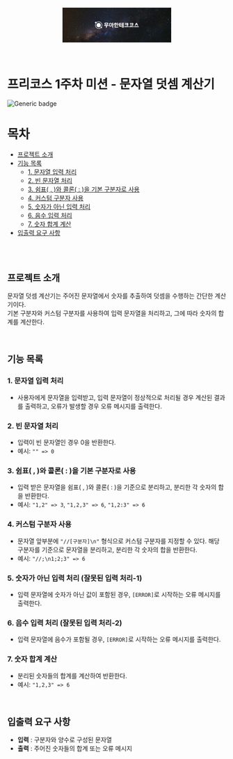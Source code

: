 <p align="center">
    <img src="./woowacourse.jpg" alt="우아한테크코스" width="250px">
</p>

<br>

# 프리코스 1주차 미션 - 문자열 덧셈 계산기

![Generic badge](https://img.shields.io/badge/precourse-week1-green.svg)



<!-- <img src="./operation.gif"> -->

# 목차

- [프로젝트 소개](#프로젝트-소개)
- [기능 목록](#기능-목록)
    - [1. 문자열 입력 처리](#1-문자열-입력-처리)
    - [2. 빈 문자열 처리](#2-빈-문자열-처리)
    - [3. 쉼표( , )와 콜론( : )을 기본 구분자로 사용](#3-쉼표--와-콜론--을-기본-구분자로-사용)
    - [4. 커스텀 구분자 사용](#4-커스텀-구분자-사용)
    - [5. 숫자가 아닌 입력 처리](#5-숫자가-아닌-입력-처리-잘못된-입력-처리-1)
    - [6. 음수 입력 처리](#6-음수-입력-처리-잘못된-입력-처리-2)
    - [7. 숫자 합계 계산](#7-숫자-합계-계산)
- [입출력 요구 사항](#입출력-요구-사항)

<br><br>
## 프로젝트 소개

문자열 덧셈 계산기는 주어진 문자열에서 숫자를 추출하여 덧셈을 수행하는 간단한 계산기이다.
<br>기본 구분자와 커스텀 구분자를 사용하여 입력 문자열을 처리하고, 그에 따라 숫자의 합계를 계산한다.

<!-- ```git
git clone -b as --single-branch https://github.com/hj-rich/java-baseball-precourse
``` -->

<br>

## 기능 목록

### 1. 문자열 입력 처리

- 사용자에게 문자열을 입력받고, 입력 문자열이 정상적으로 처리될 경우 계산된 결과를 출력하고, 오류가 발생할 경우 오류 메시지를 출력한다.

### 2. 빈 문자열 처리
- 입력이 빈 문자열인 경우 0을 반환한다.
- 예시: `"" => 0`

### 3. 쉼표( , )와 콜론( : )을 기본 구분자로 사용
- 입력 받은 문자열을 쉼표( , )와 콜론( : )을 기준으로 분리하고, 분리한 각 숫자의 합을 반환한다.
- 예시: `"1,2" => 3`, `"1,2,3" => 6`, `"1,2:3" => 6`

### 4. 커스텀 구분자 사용
- 문자열 앞부분에 `"//[구분자]\n"` 형식으로 커스텀 구분자를 지정할 수 있다. 해당 구분자를 기준으로 문자열을 분리하고, 분리한 각 숫자의 합을 반환한다.
- 예시: `"//;\n1;2;3" => 6`

### 5. 숫자가 아닌 입력 처리 (잘못된 입력 처리-1)
- 입력 문자열에 숫자가 아닌 값이 포함된 경우, `[ERROR]`로 시작하는 오류 메시지를 출력한다.

### 6. 음수 입력 처리 (잘못된 입력 처리-2)
- 입력 문자열에 음수가 포함될 경우, `[ERROR]`로 시작하는 오류 메시지를 출력한다.

### 7. 숫자 합계 계산
- 분리된 숫자들의 합계를 계산하여 반환한다.
- 예시: `"1,2,3" => 6`


<br>

## 입출력 요구 사항

- **입력** : 구분자와 양수로 구성된 문자열
- **출력** : 주어진 숫자들의 합계 또는 오류 메시지